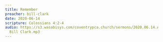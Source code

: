 ```yaml
---
title: Remember
preacher: bill-clark
date: 2020-06-14
scripture: Colossians 4:2-4
audio: https://s3.wasabisys.com/coventrypca.church/sermons/2020.06.14.A Remember -
  Bill Clark.mp3
---
```

